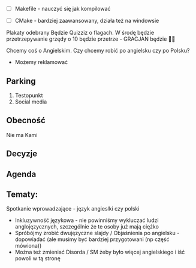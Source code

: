 * [ ] Makefile - nauczyć się jak kompilować
* [ ] CMake - bardziej zaawansowany, działa też na windowsie


Plakaty odebrany
Będzie Quizziz o flagach.
W środę będzie przetrzepywanie grzędy o 10 będzie przetrze - GRACJAN będzie 👍🏽

Chcemy coś o Angielskim. Czy chcemy robić po angielsku czy po Polsku?
- Możemy reklamować 







## Parking
1. Testopunkt
2. Social media

## Obecność
Nie ma Kami 


## Decyzje

## Agenda


## Tematy:
Spotkanie wprowadzające - język angieslki czy polski
- Inkluzywność językowa - nie powinniśmy wykluczać ludzi anglojęzycznych, szczególnie że te osoby już mają ciężko 
- Spróbójmy zrobić dwujęzyczne slajdy / Objaśnienia po angielsku - dopowiadać (ale musimy być bardziej przygotowani (np część mówiona))
- Można też zmieniać Disorda / SM żeby było więcej angielskiego i iść powoli w tą stronę
